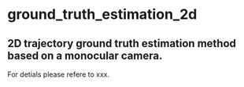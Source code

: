 # ground_truth_estimation_2d
## 2D trajectory ground truth estimation method based on a monocular camera.

For detials please refere to xxx.
